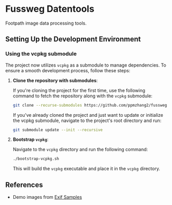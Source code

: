 # Fussweg Datentools

Footpath image data processing tools.

## Setting Up the Development Environment

### Using the vcpkg submodule

The project now utilizes `vcpkg` as a submodule to manage dependencies.
To ensure a smooth development process, follow these steps:

1. **Clone the repository with submodules**:

   If you're cloning the project for the first time, use the following command
   to fetch the repository along with the `vcpkg` submodule:

   ```bash
   git clone --recurse-submodules https://github.com/ppmzhang2/fussweg-datentools.cpp
   ```

   If you've already cloned the project and just want to update or initialize
   the vcpkg submodule, navigate to the project's root directory and run:

   ```bash
   git submodule update --init --recursive
   ```

2. **Bootstrap `vcpkg`**:

   Navigate to the `vcpkg` directory and run the following command:

   ```bash
   ./bootstrap-vcpkg.sh
   ```

   This will build the `vcpkg` executable and place it in the `vcpkg` directory.

## References

- Demo images from [Exif Samples](https://github.com/ianare/exif-samples)
